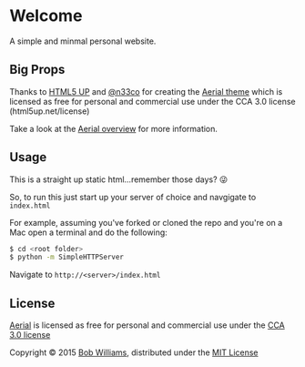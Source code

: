 # Welcome

A simple and minmal personal website.

## Big Props

Thanks to [HTML5 UP](html5up.net) and [@n33co](https://twitter.com/@n33co) for creating the [Aerial theme](http://html5up.net/aerial) which is licensed as free for personal and commercial use under the CCA 3.0 license (html5up.net/license)

Take a look at the [Aerial overview](aerial.txt) for more information.

## Usage

This is a straight up static html...remember those days?  :stuck_out_tongue_winking_eye:    

So, to run this just start up your server of choice and navgigate to `index.html`

For example, assuming you've forked or cloned the repo and you're on a Mac open a terminal and do the following:

```sh
$ cd <root folder>
$ python -m SimpleHTTPServer
```

Navigate to `http://<server>/index.html`

## License

[Aerial](http://html5up.net/aerial) is licensed as free for personal and commercial use under the [CCA 3.0 license](http://html5up.net/license)

Copyright © 2015 [Bob Williams](https://github.com/bobwilliams), distributed under the [MIT License](LICENSE.md)
